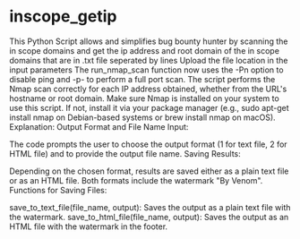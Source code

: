 # inscope_getip
This Python Script allows and simplifies bug bounty hunter by scanning the in scope domains and get the ip address and root domain of the in scope domains that are in .txt file seperated by lines
Upload the file location in the input parameters
The run_nmap_scan function now uses the -Pn option to disable ping and -p- to perform a full port scan.
The script performs the Nmap scan correctly for each IP address obtained, whether from the URL's hostname or root domain.
Make sure Nmap is installed on your system to use this script. If not, install it via your package manager (e.g., sudo apt-get install nmap on Debian-based systems or brew install nmap on macOS).
Explanation:
Output Format and File Name Input:

The code prompts the user to choose the output format (1 for text file, 2 for HTML file) and to provide the output file name.
Saving Results:

Depending on the chosen format, results are saved either as a plain text file or as an HTML file. Both formats include the watermark "By Venom".
Functions for Saving Files:

save_to_text_file(file_name, output): Saves the output as a plain text file with the watermark.
save_to_html_file(file_name, output): Saves the output as an HTML file with the watermark in the footer.
